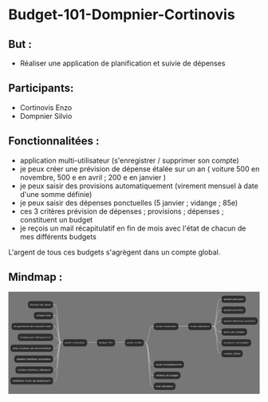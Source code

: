 # Budget-101-Dompnier-Cortinovis

## But :
* Réaliser une application de planification et suivie de dépenses

## Participants:
* Cortinovis Enzo
* Dompnier Silvio 

## Fonctionnalitées :
* application multi-utilisateur (s'enregistrer / supprimer son compte)
* je peux créer une prévision de dépense étalée sur un an ( voiture 500 en novembre, 500 e en avril ;  200 e en janvier )
* je peux saisir des provisions automatiquement (virement mensuel à date d'une somme définie)
* je peux saisir des dépenses ponctuelles (5 janvier ; vidange ; 85e)
* ces 3 critères prévision de dépenses ; provisions ; dépenses ; constituent un budget
* je reçois un mail récapitulatif en fin de mois avec l'état de chacun de mes différents budgets

L'argent de tous ces budgets s'agrègent dans un compte global.

## Mindmap :

![mindmap](/mindmap/mindmap.png)
